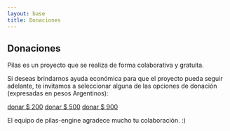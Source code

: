 ```yaml
---
layout: base 
title: Donaciones
---
```


<h2 class="title">Donaciones</h2>
<p>Pilas es un proyecto que se realiza de forma colaborativa y gratuita.</p>
<p>Si deseas brindarnos ayuda económica para que el proyecto pueda seguir adelante, te invitamos a seleccionar alguna de las opciones de donación (expresadas en pesos Argentinos):</p>

<div class="clearfix center margin20">
    <a href='#' onclick="document.getElementById('p200').click(); return false" class='button green'>donar $ 200</a>
    <a href='#' onclick="document.getElementById('p500').click(); return false" class='button green'>donar $ 500</a>
    <a href='#' onclick="document.getElementById('p900').click(); return false" class='button green'>donar $ 900</a>
</div>


<div style='display:none'>
<!-- oculto los botones de mercado pago porque son muy feos ... -->
<a id='p200' href="https://www.mercadopago.com/mla/checkout/pay?pref_id=91f604f3-5711-4ff0-94bc-ad91008352c9" name="MP-payButton" class="lightblue-ar-m-ov">Donar $ 200</a>
<script type="text/javascript">
(function(){function $MPBR_load(){window.$MPBR_loaded !== true && (function(){var s = document.createElement("script");s.type = "text/javascript";s.async = true;s.src = ("https:"==document.location.protocol?"https://www.mercadopago.com/org-img/jsapi/mptools/buttons/":"http://mp-tools.mlstatic.com/buttons/")+"render.js";var x = document.getElementsByTagName('script')[0];x.parentNode.insertBefore(s, x);window.$MPBR_loaded = true;})();}window.$MPBR_loaded !== true ? (window.attachEvent ?window.attachEvent('onload', $MPBR_load) : window.addEventListener('load', $MPBR_load, false)) : null;})();
</script>

<a id='p500' href="https://www.mercadopago.com/mla/checkout/pay?pref_id=288ffd92-feb6-4626-aaab-922870cf5c2e" name="MP-payButton" class="lightblue-ar-m-ov">Donar $ 500</a>
<script type="text/javascript">
(function(){function $MPBR_load(){window.$MPBR_loaded !== true && (function(){var s = document.createElement("script");s.type = "text/javascript";s.async = true;s.src = ("https:"==document.location.protocol?"https://www.mercadopago.com/org-img/jsapi/mptools/buttons/":"http://mp-tools.mlstatic.com/buttons/")+"render.js";var x = document.getElementsByTagName('script')[0];x.parentNode.insertBefore(s, x);window.$MPBR_loaded = true;})();}window.$MPBR_loaded !== true ? (window.attachEvent ?window.attachEvent('onload', $MPBR_load) : window.addEventListener('load', $MPBR_load, false)) : null;})();
</script>


<a id='p900' href="https://www.mercadopago.com/mla/checkout/pay?pref_id=205b990b-8f90-4650-99f4-f075192ba402" name="MP-payButton" class="lightblue-ar-m-ov">Donar $ 900</a>
<script type="text/javascript">
(function(){function $MPBR_load(){window.$MPBR_loaded !== true && (function(){var s = document.createElement("script");s.type = "text/javascript";s.async = true;s.src = ("https:"==document.location.protocol?"https://www.mercadopago.com/org-img/jsapi/mptools/buttons/":"http://mp-tools.mlstatic.com/buttons/")+"render.js";var x = document.getElementsByTagName('script')[0];x.parentNode.insertBefore(s, x);window.$MPBR_loaded = true;})();}window.$MPBR_loaded !== true ? (window.attachEvent ?window.attachEvent('onload', $MPBR_load) : window.addEventListener('load', $MPBR_load, false)) : null;})();
</script>
</div>



<p class="center">El equipo de pilas-engine agradece mucho tu colaboración. :)</p>

